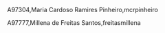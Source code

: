 A97304,Maria Cardoso Ramires Pinheiro,mcrpinheiro 

A97777,Millena de Freitas Santos,freitasmillena 

